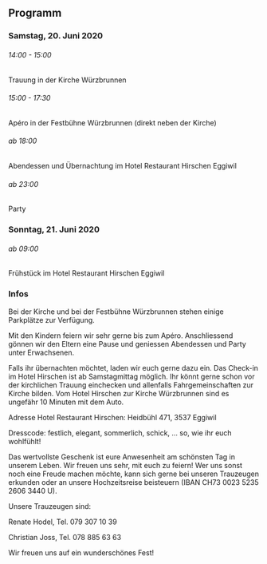 ## Programm

### Samstag, 20. Juni 2020

###### 14:00 - 15:00

Trauung in der Kirche Würzbrunnen

###### 15:00 - 17:30

Apéro in der Festbühne Würzbrunnen (direkt neben der Kirche)

###### ab 18:00

Abendessen und Übernachtung im Hotel Restaurant Hirschen Eggiwil

###### ab 23:00

Party

### Sonntag, 21. Juni 2020

###### ab 09:00

Frühstück im Hotel Restaurant Hirschen Eggiwil

### Infos

Bei der Kirche und bei der Festbühne Würzbrunnen stehen einige Parkplätze zur Verfügung.

Mit den Kindern feiern wir sehr gerne bis zum Apéro. Anschliessend gönnen wir den Eltern eine Pause und geniessen Abendessen und Party unter Erwachsenen.

Falls ihr übernachten möchtet, laden wir euch gerne dazu ein. Das Check-in im Hotel Hirschen ist ab Samstagmittag möglich. Ihr könnt gerne schon vor der kirchlichen Trauung einchecken und allenfalls Fahrgemeinschaften zur Kirche bilden. Vom Hotel Hirschen zur Kirche Würzbrunnen sind es ungefähr 10 Minuten mit dem Auto.

Adresse Hotel Restaurant Hirschen: Heidbühl 471, 3537 Eggiwil

Dresscode: festlich, elegant, sommerlich, schick, ... so, wie ihr euch wohlfühlt!

Das wertvollste Geschenk ist eure Anwesenheit am schönsten Tag in unserem Leben. Wir freuen uns sehr, mit euch zu feiern! Wer uns sonst noch eine Freude machen möchte, kann sich gerne bei unseren Trauzeugen erkunden oder an unsere Hochzeitsreise beisteuern (IBAN CH73 0023 5235 2606 3440 U).

Unsere Trauzeugen sind:

Renate Hodel, Tel. 079 307 10 39

Christian Joss, Tel. 078 885 63 63

Wir freuen uns auf ein wunderschönes Fest!
